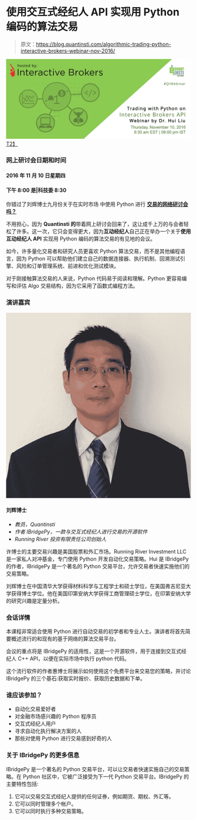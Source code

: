 # 使用交互式经纪人 API 实现用 Python 编码的算法交易

> 原文：<https://blog.quantinsti.com/algorithmic-trading-python-interactive-brokers-webinar-nov-2016/>

[![](img/4d3e854f1d7d0cdf7decfb3a08748395.png)T2】](https://www.youtube.com/watch?v=hogXB07OJ_I?rel=0)

### **网上研讨会日期和时间**

#### 2016 年 11 月 10 日星期四

#### 下午 8:00 是|科技委 8:30

你错过了刘辉博士九月份关于在实时市场 中使用 Python 进行 [**交易的网络研讨会吗？**](https://blog.quantinsti.com/implement-python-in-interactive-brokers-api/)

不用担心，因为 **Quantinsti 的**带着网上研讨会回来了，这让成千上万的与会者轻松了许多。这一次，它只会变得更大，因为**互动经纪人**自己正在举办一个关于**使用互动经纪人 API** 实现用 Python 编码的算法交易的有见地的会议。

如今，许多量化交易者和研究人员更喜欢 Python 算法交易，而不是其他编程语言，因为 Python 可以帮助他们建立自己的数据连接器、执行机制、回溯测试引擎、风险和订单管理系统、前进和优化测试模块。

对于刚接触算法交易的人来说，Python 代码易于阅读和理解。Python 更容易编写和评估 Algo 交易结构，因为它采用了函数式编程方法。

### **演讲嘉宾**

![Dr Hui Liu](img/19b703df62afb0007c6a35de37c9c153.png)

#### 刘辉博士

*   *教员，Quantinsti*
*   *作者 IBridgePy，一款与交互式经纪人进行交易的开源软件*
*   *Running River 投资有限责任公司创始人*

许博士的主要交易兴趣是美国股票和外汇市场。Running River Investment LLC 是一家私人对冲基金，专门使用 Python 开发自动化交易策略。Hui 是 IBridgePy 的作者，IBridgePy 是一个著名的 Python 交易平台，允许交易者快速实施他们的交易策略。

刘辉博士在中国清华大学获得材料科学与工程学士和硕士学位，在美国弗吉尼亚大学获得博士学位。他在美国印第安纳大学获得工商管理硕士学位，在印第安纳大学的研究兴趣是定量分析。

### **会话详情**

本课程非常适合使用 Python 进行自动交易的初学者和专业人士。演讲者将首先简要概述流行的和现有的基于网络的算法交易平台。

会议的重点将是 IBridgePy 的适用性，这是一个开源软件，用于连接到交互式经纪人 C++ API，以便在实际市场中执行 python 代码。

这个流行软件的作者惠博士将展示如何使用这个免费平台来交易您的策略，并讨论 IBridgePy 的三个基石:获取实时报价、获取历史数据和下单。

### 谁应该参加？

*   自动化交易爱好者
*   对金融市场感兴趣的 Python 程序员
*   交互式经纪人用户
*   寻求自动化执行解决方案的人
*   那些对使用 Python 进行交易感到好奇的人

### **关于 IBridgePy 的更多信息**

IBridgePy 是一个著名的 Python 交易平台，可以让交易者快速实施自己的交易策略。在 Python 社区中，它被广泛接受为下一代 Python 交易平台。IBridgePy 的主要特性包括:

1.  它可以交易交互式经纪人提供的任何证券，例如期货、期权、外汇等。
2.  它可以同时管理多个帐户。
3.  它可以同时执行多种交易策略。